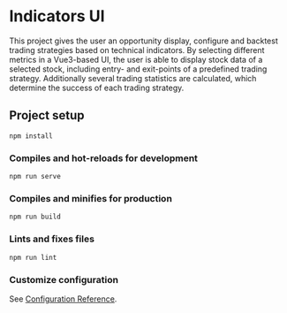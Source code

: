 # Indicators UI
This project gives the user an opportunity display, configure and backtest trading strategies based on technical indicators. 
By selecting different metrics in a Vue3-based UI, the user is able to display stock data of a selected stock, including entry- and exit-points of a predefined trading strategy.
Additionally several trading statistics are calculated, which determine the success of each trading strategy. 

## Project setup
```
npm install
```

### Compiles and hot-reloads for development
```
npm run serve
```

### Compiles and minifies for production
```
npm run build
```

### Lints and fixes files
```
npm run lint
```

### Customize configuration
See [Configuration Reference](https://cli.vuejs.org/config/).
